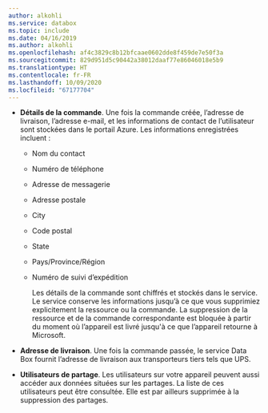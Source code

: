 ```yaml
---
author: alkohli
ms.service: databox
ms.topic: include
ms.date: 04/16/2019
ms.author: alkohli
ms.openlocfilehash: af4c3829c8b12bfcaae0602dde8f459de7e50f3a
ms.sourcegitcommit: 829d951d5c90442a38012daaf77e86046018e5b9
ms.translationtype: HT
ms.contentlocale: fr-FR
ms.lasthandoff: 10/09/2020
ms.locfileid: "67177704"
---
```

- **Détails de la commande**. Une fois la commande créée, l’adresse de livraison, l’adresse e-mail, et les informations de contact de l’utilisateur sont stockées dans le portail Azure. Les informations enregistrées incluent :
  - Nom du contact
  - Numéro de téléphone
  - Adresse de messagerie
  - Adresse postale
  - City
  - Code postal
  - State
  - Pays/Province/Région
  - Numéro de suivi d’expédition

    Les détails de la commande sont chiffrés et stockés dans le service. Le service conserve les informations jusqu’à ce que vous supprimiez explicitement la ressource ou la commande. La suppression de la ressource et de la commande correspondante est bloquée à partir du moment où l’appareil est livré jusqu'à ce que l’appareil retourne à Microsoft.

- **Adresse de livraison**. Une fois la commande passée, le service Data Box fournit l’adresse de livraison aux transporteurs tiers tels que UPS.

- **Utilisateurs de partage**. Les utilisateurs sur votre appareil peuvent aussi accéder aux données situées sur les partages. La liste de ces utilisateurs peut être consultée. Elle est par ailleurs supprimée à la suppression des partages.